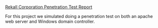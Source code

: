 [Rekall Corporation Penetration Test Report](https://docs.google.com/document/d/1UeBu1B7bJo06-ugkeg1zpCPlFwyoS4tDyrNsqh6SIH0/edit?usp=sharing)

For this project we simulated doing a penetration test on both an apache web server and Windows domain controller. 